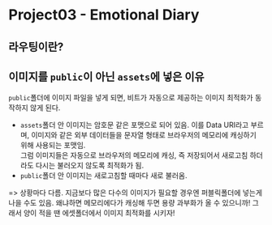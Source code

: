 # Project03 - Emotional Diary

## 라우팅이란?

## 이미지를 `public`이 아닌 `assets`에 넣은 이유

`public`폴더에 이미지 파일을 넣게 되면, 비트가 자동으로 제공하는 이미지 최적화가 동작하지 않게 된다.

- `assets`폴더 안 이미지는 암호문 같은 포맷으로 되어 있음. 이를 Data URI라고 부르며, 이미지와 같은 외부 데이터들을 문자열 형태로 브라우저의 메모리에 캐싱하기 위해 사용되는 포맷임.  
  그럼 이미지들은 자동으로 브라우저의 메모리에 캐싱, 즉 저장되어서 새로고침 하더라도 다시는 불러오지 않도록 최적화가 됨.
- `public`폴더 안 이미지는 새로고침할 때마다 새로 불러옴.

=> 상황마다 다름. 지금보다 많은 다수의 이미지가 필요할 경우엔 퍼블릭폴더에 넣는게 나을 수도 있음. 왜냐하면 메모리에다가 캐싱해 두면 용량 과부화가 올 수 있으니까! 그래서 양이 적을 땐 에셋폴더에서 이미지 최적화를 시키자!
